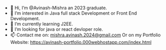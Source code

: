 - 👋 Hi, I’m @Avinash-Mishra an 2023 graduate.
- 👀 I’m interested in Java full stack Development or Front End Development.
- 🌱 I’m currently learning J2EE.
- 💞️ I’m looking for java or react devloper role.
- 📫 Contact me on: mishra.avinash.2024@gmail.com Or on my Portfolio Website: https://avinash-portfolio.000webhostapp.com/index.html


